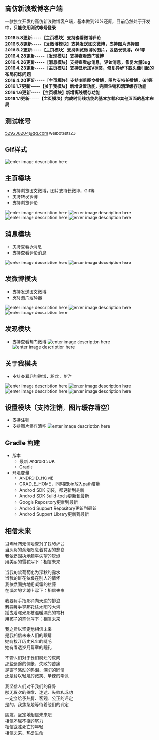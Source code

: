 高仿新浪微博客户端
-----

一款独立开发的高仿新浪微博客户端，基本做到90%还原，目前仍然处于开发中，**只能使用测试帐号登录**

**2016.5.8更新-----【主页模块】支持查看微博评论**  
**2016.5.8更新-----【发微博模块】支持发送图文微博，支持图片选择器**  
**2016.5.2更新-----【主页模块】支持浏览微博的图片，包括长微博，Gif等**  
**2016.4.28更新-----【发现模块】支持查看热门微博**  
**2016.4.26更新-----【消息模块】支持查看@消息，评论消息，修复大量Bug**  
**2016.4.23更新-----【主页模块】支持显示加V标签，修复异步下载头像引起的布局闪烁问题**  
**2016.4.20更新-----【主页模块】支持浏览图文微博，图片支持长微博，Gif等**  
**2016.1.7更新-----【关于我模块】新增设置功能，完善注销和清理缓存功能**  
**2016.1.6更新-----【主页模块】新增离线缓存功能**  
**2016.1.1更新-----【主页模块】完成时间线功能的基本加载和其他页面的基本布局**  

测试帐号
-----
529208204@qq.com
weibotest123


Gif样式
-----
![enter image description here](http://ww1.sinaimg.cn/mw690/691cc151gw1f317wztszhg20810g2e87.gif)

主页模块
-----
- 支持浏览图文微博，图片支持长微博，Gif等
- 支持转发微博
- 支持浏览评论

![enter image description here](http://ww1.sinaimg.cn/mw690/691cc151gw1f3rrf8ys6lj21401z44ia.jpg)
![enter image description here](http://ww1.sinaimg.cn/mw690/691cc151gw1f3rrevh0ayj21401z4wxq.jpg)
![enter image description here](http://ww3.sinaimg.cn/mw690/691cc151gw1f3rrfeocu4j21401z4k6v.jpg)
![enter image description here](http://ww2.sinaimg.cn/mw690/691cc151gw1f3rrfl609xj21401z47i6.jpg)


消息模块
------
- 支持查看@消息
- 支持查看评论消息

![enter image description here](http://ww3.sinaimg.cn/mw690/691cc151gw1f3rrjifsyfj21401z442a.jpg)
![enter image description here](http://ww4.sinaimg.cn/mw690/691cc151gw1f3rrjqp8odj21401z4dsn.jpg)


发微博模块
-----
- 支持发送图文微博
- 支持图片选择器

![enter image description here](http://ww1.sinaimg.cn/mw690/691cc151gw1f3rroyv6onj21401z4agh.jpg)
![enter image description here](http://ww2.sinaimg.cn/mw690/691cc151gw1f3rrre2u6vj21401z4hdt.jpg)
![enter image description here](http://ww4.sinaimg.cn/mw690/691cc151gw1f3rrqw7xb9j21401z44qp.jpg)



发现模块
-----
- 支持查看热门微博
![enter image description here](http://ww3.sinaimg.cn/mw690/691cc151gw1f3rrw7znd9j21401z413t.jpg)
![enter image description here](http://ww1.sinaimg.cn/mw690/691cc151gw1f3rrwdv6szj21401z44dp.jpg)



关于我模块
-----
- 支持查看我的微博，粉丝，关注

![enter image description here](http://ww2.sinaimg.cn/mw690/691cc151gw1f3rrxirlp0j21401z4470.jpg)
![enter image description here](http://ww4.sinaimg.cn/mw690/691cc151gw1f3rrye81xkj21401z47kj.jpg)
![enter image description here](http://ww1.sinaimg.cn/mw690/691cc151gw1f3rry291w1j21401z4k32.jpg)
![enter image description here](http://ww4.sinaimg.cn/mw690/691cc151gw1f3rrydr1b4j21401z4177.jpg)




设置模块（支持注销，图片缓存清空）
-----
- 支持注销
- 支持图片缓存清空
![enter image description here](http://ww2.sinaimg.cn/mw690/691cc151gw1f3rrxcf3wkj21401z4jvu.jpg)


Gradle 构建
------
- 版本
	- 最新 Android SDK
	- Gradle
- 环境变量
	- ANDROID_HOME
	- GRADLE_HOME，同时把bin放入path变量
	- Android SDK 安装，都更新到最新
	- Android SDK Build-tools更新到最新
	- Google Repository更新到最新
	- Android Support Repository更新到最新
	- Android Support Library更新到最新


相信未来
-----
当蜘蛛网无情地查封了我的炉台   
当灰烬的余烟叹息着贫困的悲哀   
我依然固执地铺平失望的灰烬   
用美丽的雪花写下：相信未来   

当我的紫葡萄化为深秋的露水   
当我的鲜花依偎在别人的情怀   
我依然固执地用凝霜的枯藤   
在凄凉的大地上写下：相信未来   

我要用手指那涌向天边的排浪  
我要用手掌那托住太阳的大海  
摇曳着曙光那枝温暖漂亮的笔杆   
用孩子的笔体写下：相信未来   

我之所以坚定地相信未来  
是我相信未来人们的眼睛  
她有拨开历史风尘的睫毛  
她有看透岁月篇章的瞳孔  

不管人们对于我们腐烂的皮肉  
那些迷途的惆怅、失败的苦痛  
是寄予感动的热泪、深切的同情   
还是给以轻蔑的微笑、辛辣的嘲讽   

我坚信人们对于我们的脊骨  
那无数次的探索、迷途、失败和成功   
一定会给予热情、客观、公正的评定   
是的，我焦急地等待着他们的评定  

朋友，坚定地相信未来吧  
相信不屈不挠的努力  
相信战胜死亡的年轻  
相信未来、热爱生命  
